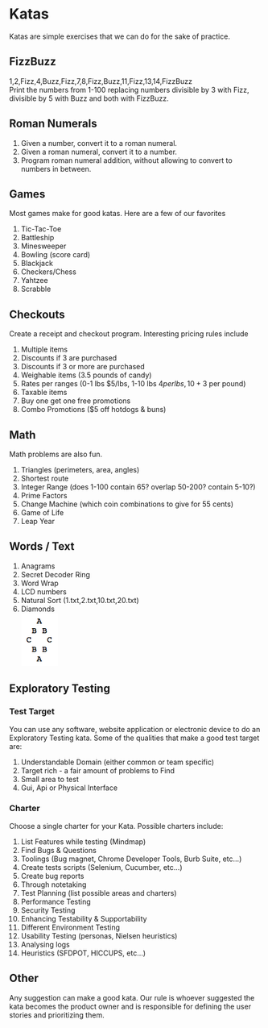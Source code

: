 # Katas
Katas are simple exercises that we can do for the sake of practice.

## FizzBuzz
1,2,Fizz,4,Buzz,Fizz,7,8,Fizz,Buzz,11,Fizz,13,14,FizzBuzz  
Print the numbers from 1-100 replacing numbers divisible by 3 with Fizz, divisible by 5 with Buzz and both with FizzBuzz.

## Roman Numerals

  1. Given a number, convert it to a roman numeral.
  2. Given a roman numeral, convert it to a number.
  3. Program roman numeral addition, without allowing to convert to numbers in between.

## Games

  Most games make for good katas. Here are a few of our favorites

  1. Tic-Tac-Toe
  2. Battleship
  3. Minesweeper
  4. Bowling (score card)
  5. Blackjack
  6. Checkers/Chess
  7. Yahtzee
  8. Scrabble

## Checkouts

 Create a receipt and checkout program. Interesting pricing rules include

 1. Multiple items
 2. Discounts if 3 are purchased
 3. Discounts if 3 or more are purchased
 4. Weighable items (3.5 pounds of candy)
 5. Rates per ranges (0-1 lbs $5/lbs, 1-10 lbs $4 per lbs, 10+ 3$ per pound)
 6. Taxable items
 7. Buy one get one free promotions
 8. Combo Promotions ($5 off hotdogs & buns)

## Math

  Math problems are also fun.

  1. Triangles (perimeters, area, angles)
  2. Shortest route
  3. Integer Range (does 1-100 contain 65? overlap 50-200? contain 5-10?)
  4. Prime Factors
  5. Change Machine (which coin combinations to give for 55 cents)
  6. Game of Life
  7. Leap Year

## Words / Text

 1. Anagrams
 2. Secret Decoder Ring
 3. Word Wrap
 4. LCD numbers
 5. Natural Sort (1.txt,2.txt,10.txt,20.txt)
 6. Diamonds  
 ![](images/Diamond.png)

## Exploratory Testing

### Test Target
 You can use any software, website application or electronic device to do an Exploratory Testing kata.
 Some of the qualities that make a good test target are:

 1. Understandable Domain (either common or team specific)
 2. Target rich - a fair amount of problems to Find
 3. Small area to test
 4. Gui, Api or Physical Interface

### Charter
 Choose a single charter for your Kata. Possible charters include:

 1. List Features while testing (Mindmap)
 2. Find Bugs & Questions
 3. Toolings (Bug magnet, Chrome Developer Tools, Burb Suite, etc...)
 4. Create tests scripts (Selenium, Cucumber, etc...)
 5. Create bug reports
 6. Through notetaking
 7. Test Planning (list possible areas and charters)
 8. Performance Testing
 9. Security Testing
 10. Enhancing Testability & Supportability
 11. Different Environment Testing
 12. Usability Testing (personas, Nielsen heuristics)
 13. Analysing logs
 14. Heuristics (SFDPOT, HICCUPS, etc...)

## Other
  Any suggestion can make a good kata. Our rule is whoever suggested the kata becomes the product owner and is responsible for defining the user stories and prioritizing them.
